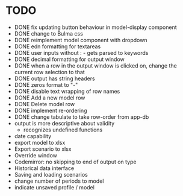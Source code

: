 # TODO

* DONE fix updating button behaviour in model-display component
* DONE change to Bulma css
* DONE reimplement model component with dropdown
* DONE edn formatting for textareas
* DONE user inputs without : - gets parsed to keywords
* DONE decimal formatting for output window
* DONE when a row in the output window is clicked on, change the current row selection to that
* DONE output has string headers
* DONE zeros format to "-"
* DONE disable text wrapping of row names
* DONE Add a new model row
* DONE Delete model row
* DONE implement re-ordering
* DONE change tabulate to take row-order from app-db
* output is more descriptive about validity
  * recognizes undefined functions
* date capability
* export model to xlsx
* Export scenario to xlsx
* Override window
* Codemirror: no skipping to end of output on type
* Historical data interface
* Saving and loading scenarios
* change number of periods to model
* indicate unsaved profile / model
